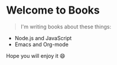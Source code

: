# Welcome to Books

> I'm writing books about these things:

- Node.js and JavaScript
- Emacs and Org-mode

Hope you will enjoy it :smile: